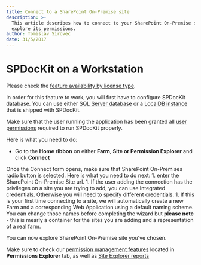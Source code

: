 ```yaml
---
title: Connect to a SharePoint On-Premise site
description: >-
  This article describes how to connect to your SharePoint On-Premise site and
  explore its permissions.
author: Tomislav Sirovec
date: 31/5/2017
---
```


# SPDocKit on a Workstation

Please check the [feature availability by license type](https://www.spdockit.com/orders).

In order for this feature to work, you will first have to configure SPDocKit database. You can use either [SQL Server database](https://github.com/SysKitTeam/docs-spdockit/tree/e55f051fd88466c76110419ea786084b38907ac1/how-to/configuration/configure-spdockit-database.md) or a [LocalDB instance](https://github.com/SysKitTeam/docs-spdockit/tree/e55f051fd88466c76110419ea786084b38907ac1/how-to/configuration/configure-localdb.md) that is shipped with SPDocKit.

Make sure that the user running the application has been granted all [user permissions](https://github.com/SysKitTeam/docs-spdockit/tree/e55f051fd88466c76110419ea786084b38907ac1/how-to/requirements/sharepoint-on-premises-user-permissions-requirements.md) required to run SPDocKit properly.

Here is what you need to do:

* Go to the **Home ribbon** on either **Farm, Site or Permission Explorer** and click **Connect**

Once the Connect form opens, make sure that SharePoint On-Premises radio button is selected. Here is what you need to do next: 1. enter the SharePoint On-Premise Site url. 1. If the user adding the connection has the privileges on a site you are trying to add, you can use Integrated credentials. Otherwise you will need to specify different credentials. 1. If this is your first time connecting to a site, we will automatically create a new Farm and a corresponding Web Application using a default naming scheme. You can change those names before completing the wizard but **please note** - this is mearly a container for the sites you are adding and a representation of a real farm.

You can now explore SharePoint On-Premise site you've chosen.

Make sure to check our [permission management features](https://github.com/SysKitTeam/docs-spdockit/tree/e55f051fd88466c76110419ea786084b38907ac1/how-to/permission-management/manage-permissions-ribbon-actions.md) located in **Permissions Explorer** tab, as well as [Site Explorer reports](https://github.com/SysKitTeam/docs-spdockit/tree/e55f051fd88466c76110419ea786084b38907ac1/how-to/workstation/get-to-know-spdockit/site-explorer-screen.md)

